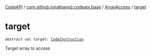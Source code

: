 [CodeAPI](../../index.md) / [com.github.jonathanxd.codeapi.base](../index.md) / [ArrayAccess](index.md) / [target](.)

# target

`abstract val target: `[`CodeInstruction`](../../com.github.jonathanxd.codeapi/-code-instruction.md)

Target array to access

